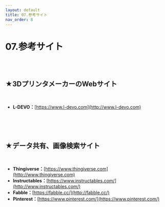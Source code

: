 ```yaml
---
layout: default
title: 07.参考サイト
nav_order: 8
---
```


# 07.参考サイト
<br><br>

## ★3DプリンタメーカーのWebサイト
<br>

* **L-DEVO：**[https://www.l-devo.com](http://www.l-devo.com)

<br>
<br>
<br>


## ★データ共有、画像検索サイト
<br>

* **Thingiverse：**[https://www.thingiverse.com](http://www.thingiverse.com)
* **Instructables：**[https://www.instructables.com/](http://www.instructables.com/)
* **Fabble：**[https://fabble.cc/](http://fabble.cc/)
* **Pinterest：**[https://www.pinterest.com/](https://www.pinterest.com/)

<br>
<br>
<br>
<br>
<br>
<br>
